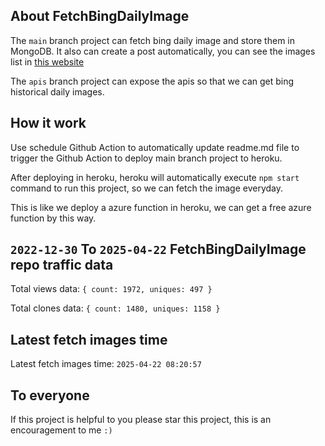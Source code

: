 ## About FetchBingDailyImage

The `main` branch project can fetch bing daily image and store them in MongoDB.
It also can create a post automatically, you can see the images list in [this website](https://oursalbum.netlify.app)

The `apis` branch project can expose the apis so that we can get bing historical daily images.

## How it work

Use schedule Github Action to automatically update readme.md file to trigger the Github Action to deploy main branch project to heroku.

After deploying in heroku, heroku will automatically execute `npm start` command to run this project, so we can fetch the image everyday.

This is like we deploy a azure function in heroku, we can get a free azure function by this way.

## `2022-12-30` To `2025-04-22` FetchBingDailyImage repo traffic data

Total views data: `{ count: 1972, uniques: 497 }`

Total clones data: `{ count: 1480, uniques: 1158 }`

## Latest fetch images time

Latest fetch images time: `2025-04-22 08:20:57`

## To everyone

If this project is helpful to you please star this project, this is an encouragement to me `:)`



